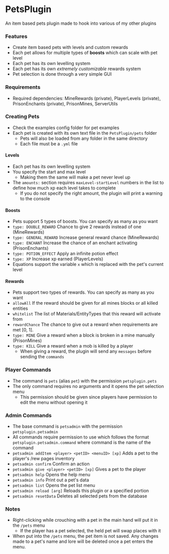 # PetsPlugin
An item based pets plugin made to hook into various of my other plugins

### Features
- Create item based pets with levels and custom rewards
- Each pet allows for multiple types of **boosts** which can scale with pet level
- Each pet has its own levelling system
- Each pet has its own *extremely customizable* rewards system
- Pet selection is done through a very simple GUI

### Requirements
- Required dependencies: MineRewards (private), PlayerLevels (private), PrisonEnchants (private), PrisonMines, ServerUtils

### Creating Pets
- Check the examples config folder for pet examples
- Each pet is created with its own text file in the `PetsPlugin/pets` folder
  - Pets will also be loaded from any folder in the same directory
  - Each file must be a `.yml` file
#### Levels
- Each pet has its own levelling system
- You specify the start and max level
  - Making them the same will make a pet never level up
- The `amounts:` section requires `maxLevel-startLevel` numbers in the list to define how much xp each level takes to complete
  - If you do not specify the right amount, the plugin will print a warning to the console
#### Boosts
- Pets support 5 types of boosts. You can specify as many as you want
- `type: DOUBLE_REWARD` Chance to give 2 rewards instead of one (MineRewards)
- `type: GENERAL_REWARD` Increase general reward chance (MineRewards)
- `type: ENCHANT` Increase the chance of an enchant activating (PrisonEnchants)
- `type: POTION_EFFECT` Apply an infinite potion effect
- `type: XP` Increase xp earned (PlayerLevels)
- Equations support the variable `x` which is replaced with the pet's current level
#### Rewards
- Pets support two types of rewards. You can specify as many as you want
- `allowAll` If the reward should be given for all mines blocks or all killed entities
- `whitelist` The list of Materials/EntityTypes that this reward will activate from
- `rewardChance` The chance to give out a reward when requirements are met [0, 1].
- `type: MINE` Give a reward when a block is broken in a mine manually (PrisonMines)
- `type: KILL` Give a reward when a mob is killed by a player
  - When giving a reward, the plugin will send any `messages` before sending the `commands`

### Player Commands
- The command is `pets` (alias `pet`) with the permission `petsplugin.pets`
- The only command requires no arguments and it opens the pet selection menu
  - This permission should be given since players have permission to edit the menu without opening it

### Admin Commands
- The base command is `petsadmin` with the permission `petsplugin.petsadmin`
- All commands require permission to use which follows the format `petsplugin.petsadmin.command` where command is the name of the command
- `petsadmin addItem <player> <petID> <menuID> [xp]` Adds a pet to the player's /rew pages inventory
- `petsadmin confirm` Confirm an action
- `petsadmin give <player> <petID> [xp]` Gives a pet to the player
- `petsadmin help` Opens the help menu
- `petsadmin info` Print out a pet's data
- `petsadmin list` Opens the pet list menu
- `petsadmin reload [arg]` Reloads this plugin or a specified portion
- `petsadmin resetData` Deletes all selected pets from the database

### Notes
- Right-clicking while crouching with a pet in the main hand will put it in the `/pets` menu
  - If the player has a pet selected, the held pet will swap places with it
- When put into the `/pets` menu, the pet item is not saved. Any changes made to a pet's name and lore will be deleted once a pet enters the menu.